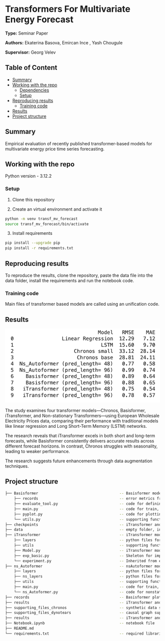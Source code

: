 # Transformers For Multivariate Energy Forecast

**Type:** Seminar Paper

**Authors:** Ekaterina Basova, Emircan Ince , Yash Chougule

**Supervisor:** Georg Velev

## Table of Content

- [Summary](#summary)
- [Working with the repo](#Working-with-the-repo)
  - [Dependencies](#Dependencies)
  - [Setup](#Setup)
- [Reproducing results](#Reproducing-results)
  - [Training code](#Training-code)
- [Results](#Results)
- [Project structure](-Project-structure)

## Summary

Empirical evaluation of recently published transformer-based models for multivariate energy price time series forecasting.

## Working with the repo

Python version - 3.12.2

### Setup

1. Clone this repository

2. Create an virtual environment and activate it

```bash
python -m venv transf_mv_forecast
source transf_mv_forecast/bin/activate
```

3. Install requirements

```bash
pip install --upgrade pip
pip install -r requirements.txt
```

## Reproducing results

To reproduce the results, clone the repository, paste the data file into the data folder, install the requirements and run the notebook code.

### Training code

Main files of transformer based models are called using an unification code.

## Results

![results](/results.png)

The study examines four transformer models—Chronos, Basisformer, iTransformer, and Non-stationary Transformers—using European Wholesale Electricity Prices data, comparing their performance with traditional models like linear regression and Long Short-Term Memory (LSTM) networks.

The research reveals that iTransformer excels in both short and long-term forecasts, while Basisformer consistently delivers accurate results across different forecast horizons. In contrast, Chronos struggles with seasonality, leading to weaker performance.

The research suggests future enhancements through data augmentation techniques.

## Project structure

```bash
├── Basisformer                                     -- Basisformer model files
    ├── records                                     -- error metrics from trial different runs
    ├── evaluate_tool.py                            -- code for defining evaluation metrics
    ├── main.py                                     -- code for train, test and arguments
    ├── pyplot.py                                   -- code for plotting functions
    └── utils.py                                    -- supporting functions
├── checkpoints                                     -- iTransformer and nsAutoformer checkpoints
├── data                                            -- empty folder, insert data file there
├── iTransformer                                    -- iTransformer model files
    ├── layers                                      -- python files for encoder-decoder, embedding and attention
    ├── utils                                       -- supporting functions
    ├── Model.py                                    -- iTransformer model
    ├── exp_basic.py                                -- Skeleton for implementing the model, training, and testing methods
    └── experiment.py                               -- Inherited from exp_basic with code implemented for model training and testing
├── ns_Autoformer                                   -- nsAutoformer model files
    ├── layers                                      -- python files for encoder-decoder, embedding and attention
    ├── ns_layers                                   -- python files for nonstationary encoder-decoder, embedding and attention
    ├── utils                                       -- supporting functions
    ├── main.py                                     -- code for train, test and arguments
    └── ns_Autoformer.py                            -- code for nonstationary autoformer model
├── records                                         -- Basisformer plots and results
├── results                                         -- iTransformer and nsAutoformer train results
├── supporting_files_chronos                        -- synthetic data simulation supporting functions
├── supporting_files_dynotears                      -- causal graph supporting visualisations files
├── results                                         -- iTransformer and nsAutoformer test results
├── Notebook.ipynb                                  -- notebook file
├── README.md
└── requirements.txt                                -- required libraries
```

